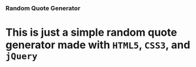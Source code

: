 ### **Random Quote Generator**

# This is just a simple random quote generator made with ``HTML5``, ``CSS3``, and ``jQuery``
